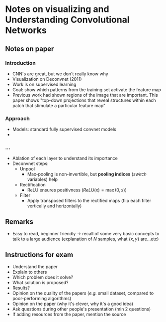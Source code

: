 # Notes on visualizing and Understanding Convolutional Networks
## Notes on paper
### Introduction
- CNN's are great, but we don't really know why
- Visualization on Deconvnet (2011)
- Work is on supervised learning
- Goal: show which patterns from the training set activate the feature map
- Previous work had shown regions of the image that are important. This paper shows "top-down projections that reveal structures within each patch that stimulate a particular feature map"

### Approach
- Models: standard fully supervised convnet models
- 
### ...
- Ablation of each layer to understand its importance
- Deconvnet steps:
    - Unpool 
        - Max-pooling is non-invertible, but **pooling indices** (*switch* variables) help
    - Rectification
        - ReLU ensures positivness ($ReLU(x) = \max(0, x)$)
    - Filter
        - Apply transposed filters to the rectified maps (flip each filter vertically and horizontally)




## Remarks
- Easy to read, beginner friendly -> recall of some very basic concepts to talk to a large audience (explanation of $N$ samples, what $\{x, y\}$ are...etc)

## Instructions for exam
- Understand the paper
- Explain to others
- Which problem does it solve?
- What solution is proposed?
- Results?
- Opinion on the quality of the papers (*e.g.* small dataset, compared to poor-performing algorithms)
- Opinion on the paper (why it's clever, why it's a good idea)
- Ask questions during other people's presentation (min 2 questions)
- If adding resources from the paper, mention the source
